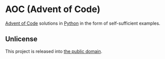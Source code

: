 # AOC (Advent of Code)

[Advent of Code](https://adventofcode.com) solutions in [Python](https://www.python.org/) in the form of self-sufficient examples.

## Unlicense

This project is released into [the public domain](UNLICENSE).
